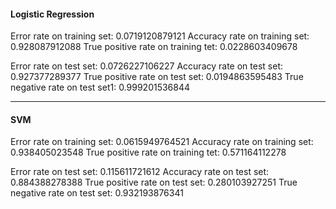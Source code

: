 #### Logistic Regression

Error rate on training set: 0.0719120879121
Accuracy rate on training set: 0.928087912088
True positive rate on training tet: 0.0228603409678

Error rate on test set: 0.0726227106227
Accuracy rate on test set: 0.927377289377
True positive rate on test set: 0.0194863595483
True negative rate on test set1: 0.999201536844

---

#### SVM

Error rate on training set: 0.0615949764521
Accuracy rate on training set: 0.938405023548
True positive rate on training tet: 0.571164112278

Error rate on test set: 0.115611721612
Accuracy rate on test set: 0.884388278388
True positive rate on test set: 0.280103927251
True negative rate on test set: 0.932193876341